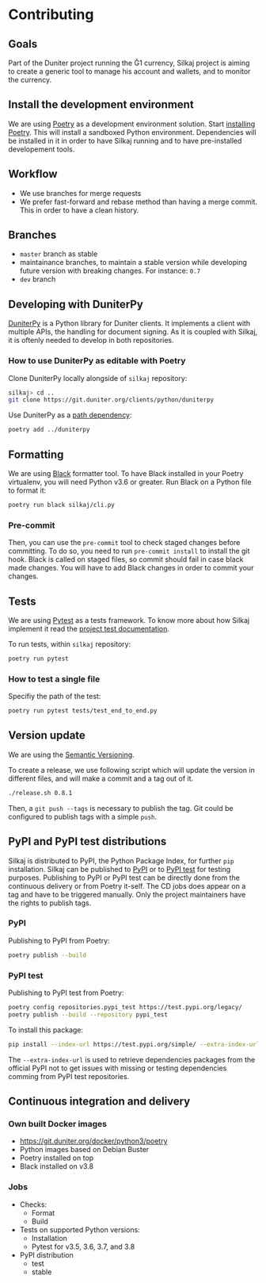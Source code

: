 # Contributing

## Goals
Part of the Duniter project running the Ğ1 currency, Silkaj project is aiming to create a generic tool to manage his account and wallets, and to monitor the currency.

## Install the development environment
We are using [Poetry](https://poetry.eustace.io/) as a development environment solution. Start [installing Poetry](doc/install_poetry.md).
This will install a sandboxed Python environment.
Dependencies will be installed in it in order to have Silkaj running and to have pre-installed developement tools.

## Workflow
- We use branches for merge requests
- We prefer fast-forward and rebase method than having a merge commit. This in order to have a clean history.

## Branches
- `master` branch as stable
- maintainance branches, to maintain a stable version while developing future version with breaking changes. For instance: `0.7`
- `dev` branch

## Developing with DuniterPy
[DuniterPy](https://git.duniter.org/clients/python/duniterpy) is a Python library for Duniter clients.
It implements a client with multiple APIs, the handling for document signing.
As it is coupled with Silkaj, it is oftenly needed to develop in both repositories.

### How to use DuniterPy as editable with Poetry
Clone DuniterPy locally alongside of `silkaj` repository:

```bash
silkaj> cd ..
git clone https://git.duniter.org/clients/python/duniterpy
```

Use DuniterPy as a [path dependency](https://poetry.eustace.io/docs/versions/#path-dependencies):
```bash
poetry add ../duniterpy
```

## Formatting
We are using [Black](https://github.com/python/black) formatter tool.
To have Black installed in your Poetry virtualenv, you will need Python v3.6 or greater.
Run Black on a Python file to format it:
```bash
poetry run black silkaj/cli.py
```

### Pre-commit
Then, you can use the `pre-commit` tool to check staged changes before committing.
To do so, you need to run `pre-commit install` to install the git hook.
Black is called on staged files, so commit should fail in case black made changes.
You will have to add Black changes in order to commit your changes.

## Tests
We are using [Pytest](https://pytest.org) as a tests framework. To know more about how Silkaj implement it read the [project test documentation](doc/test_and_coverage.md).

To run tests, within `silkaj` repository:
```bash
poetry run pytest
```

### How to test a single file
Specifiy the path of the test:
```bash
poetry run pytest tests/test_end_to_end.py
```

## Version update
We are using the [Semantic Versioning](https://semver.org).

To create a release, we use following script which will update the version in different files, and will make a commit and a tag out of it.
```bash
./release.sh 0.8.1
```

Then, a `git push --tags` is necessary to publish the tag. Git could be configured to publish tags with a simple `push`.

## PyPI and PyPI test distributions
Silkaj is distributed to PyPI, the Python Package Index, for further `pip` installation.
Silkaj can be published to [PyPI](https://pypi.org/project/silkaj) or to [PyPI test](https://test.pypi.org/project/silkaj/) for testing purposes.
Publishing to PyPI or PyPI test can be directly done from the continuous delivery or from Poetry it-self.
The CD jobs does appear on a tag and have to be triggered manually.
Only the project maintainers have the rights to publish tags.

### PyPI
Publishing to PyPI from Poetry:
```bash
poetry publish --build
```
### PyPI test
Publishing to PyPI test from Poetry:
```bash
poetry config repositories.pypi_test https://test.pypi.org/legacy/
poetry publish --build --repository pypi_test
```

To install this package:
```bash
pip install --index-url https://test.pypi.org/simple/ --extra-index-url https://pypi.python.org/simple/ silkaj
```

The `--extra-index-url` is used to retrieve dependencies packages from the official PyPI not to get issues with missing or testing dependencies comming from PyPI test repositories.

## Continuous integration and delivery
### Own built Docker images
- https://git.duniter.org/docker/python3/poetry
- Python images based on Debian Buster
- Poetry installed on top
- Black installed on v3.8

### Jobs
- Checks:
  - Format
  - Build
- Tests on supported Python versions:
  - Installation
  - Pytest for v3.5, 3.6, 3.7, and 3.8
- PyPI distribution
  - test
  - stable
